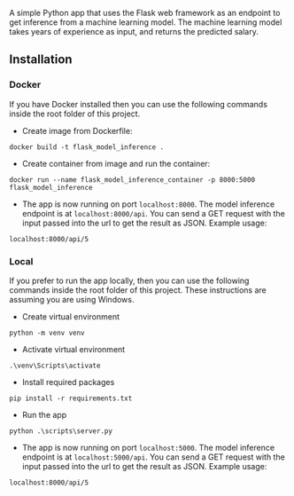 A simple Python app that uses the Flask web framework as an endpoint to get inference from a machine learning model. The machine learning model takes years of experience as input, and returns the predicted salary.

## Installation
### Docker
  If you have Docker installed then you can use the following commands inside the root folder of this project.
  * Create image from Dockerfile:
  ```
  docker build -t flask_model_inference .
  ``` 
  
  * Create container from image and run the container:
  ```
  docker run --name flask_model_inference_container -p 8000:5000 flask_model_inference
  ```
  * The app is now running on port `localhost:8000`. The model inference endpoint is at `localhost:8000/api`. You can send a GET request with the input passed into the url to get the result as JSON. Example usage:
  ```
  localhost:8000/api/5
  ```
### Local
  If you prefer to run the app locally, then you can use the following commands inside the root folder of this project. These instructions are assuming you are using Windows.
  * Create virtual environment
  ```
  python -m venv venv
  ```
  * Activate virtual environment
  ```
  .\venv\Scripts\activate
  ```
  * Install required packages
  ```
  pip install -r requirements.txt
  ```
  * Run the app
  ```
  python .\scripts\server.py
  ```
  * The app is now running on port `localhost:5000`. The model inference endpoint is at `localhost:5000/api`. You can send a GET request with the input passed into the url to get the result as JSON. Example usage:
  ```
  localhost:8000/api/5
  ```
